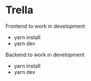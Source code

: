 # Trella

Frontend to work in development
- yarn install
- yarn dev

Backend to work in development
- yarn install
- yarn dev
